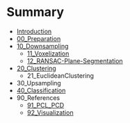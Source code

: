 # Summary

* [Introduction](README.md)
* [00\_Preparation](00preparation.md)
* [10\_Downsampling](10downsampling.md)
  * [11\_Voxelization](10downsampling/11voxelization.md)
  * [12\_RANSAC-Plane-Segmentation](10downsampling/12ransac-plane-segmentation.md)
* [20\_Clustering](20clustering.md)
  * 21\_EuclideanClustering
* 30\_Upsampling
* [40\_Classification](40classification.md)
* 90\_References
  * [91\_PCL\_PCD](91pcl.md)
  * [92\_Visualization](92visualization.md)


